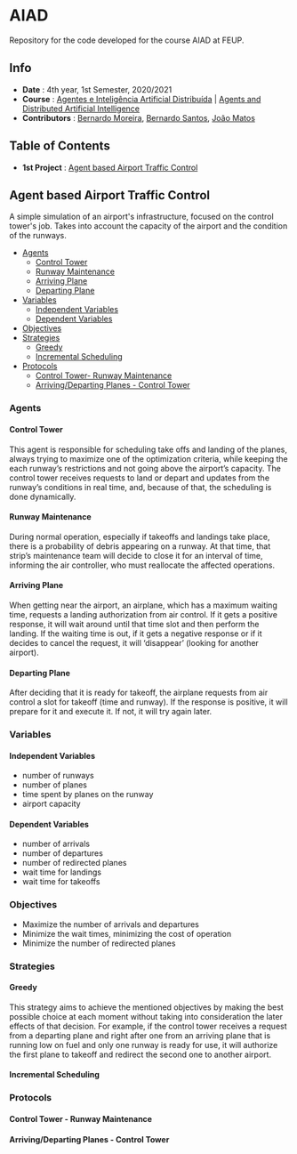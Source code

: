 # AIAD
Repository for the code developed for the course AIAD at FEUP.

## Info
 * **Date** : 4th year, 1st Semester, 2020/2021
 * **Course** : [Agentes e Inteligência Artificial Distribuída](https://sigarra.up.pt/feup/pt/ucurr_geral.ficha_uc_view?pv_ocorrencia_id=459491) | [Agents and Distributed Artificial Intelligence](https://sigarra.up.pt/feup/en/UCURR_GERAL.FICHA_UC_VIEW?pv_ocorrencia_id=459491)
 * **Contributors** : [Bernardo Moreira](https://github.com/BernardoCMoreira), [Bernardo Santos](https://github.com/bernas670), [João Matos](https://github.com/joaonmatos)

## Table of Contents
 * **1st Project** : [Agent based Airport Traffic Control](#agent-based-airport-traffic-control)

## Agent based Airport Traffic Control

A simple simulation of an airport's infrastructure, focused on the control tower's job. Takes into account the capacity of the airport and the condition of the runways.

 * [Agents](#agents)
   * [Control Tower](#control-tower)
   * [Runway Maintenance](#runway-maintenance)
   * [Arriving Plane](#arriving-plane)
   * [Departing Plane](#departing-plane)
 * [Variables](#variables)
   * [Independent Variables](#independent-variables)
   * [Dependent Variables](#dependent-variables)
 * [Objectives](#objectives)
 * [Strategies](#strategies)
   * [Greedy](#greedy)
   * [Incremental Scheduling](#incremental-scheduling)
 * [Protocols](#protocols)
   * [Control Tower- Runway Maintenance](#control-tower---runway-maintenance)
   * [Arriving/Departing Planes - Control Tower](#arriving%2Fdeparting-planes---control-tower)

### Agents
#### Control Tower
This agent is responsible for scheduling take offs and landing of the planes, always trying to maximize one of the optimization criteria, while keeping the each runway’s restrictions and not going above the airport’s capacity. The control tower receives requests to land or depart and updates from the runway’s conditions in real time, and, because of that, the scheduling is done dynamically.
#### Runway Maintenance
During normal operation, especially if takeoffs and landings take place, there is a probability of debris appearing on a runway. At that time, that strip’s maintenance team will decide to close it for an interval of time, informing the air controller, who must reallocate the affected operations.
#### Arriving Plane
When getting near the airport, an airplane, which has a maximum waiting time, requests a landing authorization from air control. If it gets a positive response, it will wait around until that time slot and then perform the landing. If the waiting time is out, if it gets a negative response or if it decides to cancel the request, it will ‘disappear’ (looking for another airport).
#### Departing Plane
After deciding that it is ready for takeoff, the airplane requests from air control a slot for takeoff (time and runway). If the response is positive, it will prepare for it and execute it. If not, it will try again later.

### Variables
#### Independent Variables
 * number of runways
 * number of planes
 * time spent by planes on the runway
 * airport capacity
#### Dependent Variables
 * number of arrivals
 * number of departures
 * number of redirected planes
 * wait time for landings
 * wait time for takeoffs

### Objectives
 * Maximize the number of arrivals and departures
 * Minimize the wait times, minimizing the cost of operation
 * Minimize the number of redirected planes

### Strategies
#### Greedy
This strategy aims to achieve the mentioned objectives by making the best possible choice at each moment without taking into consideration the later effects of that decision. For example, if the control tower receives a request from a departing plane and right after one from an arriving plane that is running low on fuel and only one runway is ready for use, it will authorize the first plane to takeoff and redirect the second one to another airport.
#### Incremental Scheduling


### Protocols
#### Control Tower - Runway Maintenance

#### Arriving/Departing Planes - Control Tower
